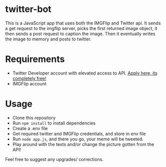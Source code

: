 # twitter-bot

This is a JavaScript app that uses both the IMGFlip and Twitter api. It sends a get request to the imgflip server, picks the first returned image object, it then sends a post request to caption the image. Then it eventually writes the image to memory and posts to twitter.

# Requirements
* Twitter Developer account with elevated access to API. [Apply here, its completely free!](https://developer.twitter.com/en/apply-for-access "Named link title")
* IMGFlip account
 
# Usage 
* Clone this repository
* Run `npm install` to install dependencies
* Create a .env file 
* Get required twitter and IMGFlip credentials, and store in env file
* Run `node app.js`, and there you go, your meme will be tweeted.
* Play around with the texts and/or change the picture gotten from the API! 

Feel free to suggest any upgrades/ corrections.
